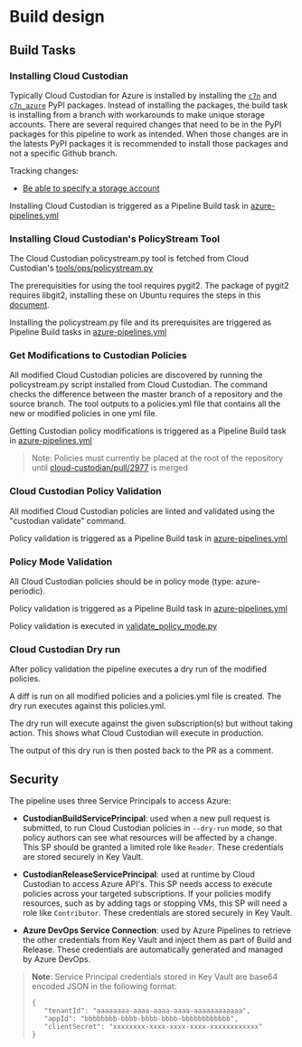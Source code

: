 # Build design

## Build Tasks

### Installing Cloud Custodian
Typically Cloud Custodian for Azure is installed by installing the [`c7n`](https://pypi.org/project/c7n/) and [`c7n_azure`](https://pypi.org/project/c7n_azure/) PyPI packages. Instead of installing the packages, the build task is installing from a branch with workarounds to make unique storage accounts. There are several required changes that need to be in the PyPI packages for this pipeline to work as intended. When those changes are in the latests PyPI packages it is recommended to install those packages and not a specific Github branch. 

Tracking changes:
 * [Be able to specify a storage account](https://github.com/capitalone/cloud-custodian/pull/2955)

Installing Cloud Custodian is triggered as a Pipeline Build task in [azure-pipelines.yml](azure-pipelines.yml)

### Installing Cloud Custodian's PolicyStream Tool
The Cloud Custodian policystream.py tool is fetched from Cloud Custodian's [tools/ops/policystream.py](https://raw.githubusercontent.com/capitalone/cloud-custodian/master/tools/ops/policystream.py)

The prerequisities for using the tool requires pygit2. The package of pygit2 requires libgit2, installing these on Ubuntu requires the steps in
this [document](https://www.pygit2.org/install.html#quick-install).

Installing the policystream.py file and its prerequisites are triggered as Pipeline Build tasks in [azure-pipelines.yml](azure-pipelines.yml)

### Get Modifications to Custodian Policies
All modified Cloud Custodian policies are discovered by running the policystream.py script installed from Cloud Custodian. The command checks the difference between the master branch of a repository and the source branch. The tool outputs to a policies.yml file that contains all the new or modified policies in one yml file. 

Getting Custodian policy modifications is triggered as a Pipeline Build task in [azure-pipelines.yml](azure-pipelines.yml)

> Note: Policies must currently be placed at the root of the repository until [cloud-custodian/pull/2977](https://github.com/capitalone/cloud-custodian/pull/2977) is merged

### Cloud Custodian Policy Validation
All modified Cloud Custodian policies are linted and validated using the "custodian validate" command. 

Policy validation is triggered as a Pipeline Build task in [azure-pipelines.yml](azure-pipelines.yml)

### Policy Mode Validation
All Cloud Custodian policies should be in policy mode (type: azure-periodic). 

Policy validation is triggered as a Pipeline Build task in [azure-pipelines.yml](azure-pipelines.yml)

Policy validation is executed in [validate_policy_mode.py](src/build/scripts/validate_policy_mode.py)

### Cloud Custodian Dry run
After policy validation the pipeline executes a dry run of the modified policies.   

A diff is run on all modified policies and a policies.yml file is created.  The dry run executes against this policies.yml.  

The dry run will execute against the given subscription(s) but without taking action.  This shows what Cloud Custodian will execute in production.

The output of this dry run is then posted back to the PR as a comment.


## Security

The pipeline uses three Service Principals to access Azure:

* **CustodianBuildServicePrincipal**: used when a new pull request is submitted, to run Cloud Custodian policies in `--dry-run` mode, so that policy authors can see what resources will be affected by a change. This SP should be granted a limited role like `Reader`. These credentials are stored securely in Key Vault.

* **CustodianReleaseServicePrincipal**: used at runtime by Cloud Custodian to access Azure API's. This SP needs access to execute policies across your targeted subscriptions. If your policies modify resources, such as by adding tags or stopping VMs, this SP will need a role like `Contributor`. These credentials are stored securely in Key Vault.

* **Azure DevOps Service Connection**: used by Azure Pipelines to retrieve the other credentials from Key Vault and inject them as part of Build and Release. These credentials are automatically generated and managed by Azure DevOps.


> **Note**: Service Principal credentials stored in Key Vault are base64 encoded JSON in the following format: 
> ```
> {
>    "tenantId": "aaaaaaaa-aaaa-aaaa-aaaa-aaaaaaaaaaaa", 
>    "appId": "bbbbbbbb-bbbb-bbbb-bbbb-bbbbbbbbbbbb", 
>    "clientSecret": "xxxxxxxx-xxxx-xxxx-xxxx-xxxxxxxxxxxx"
> }
> ```

